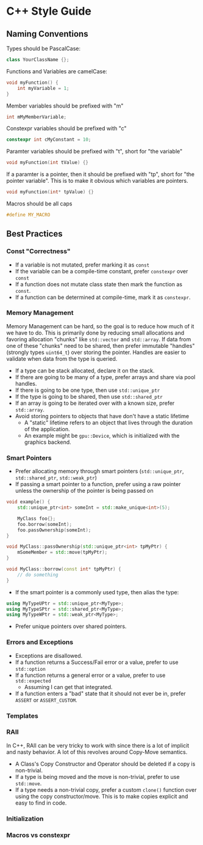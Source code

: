 # C++ Style Guide

## Naming Conventions

Types should be PascalCase:
```c++
class YourClassName {};
```

Functions and Variables are camelCase:
```c++
void myFunction() {
    int myVariable = 1;
}
```

Member variables should be prefixed with "m"
```c++
int mMyMemberVariable;  
```

Constexpr variables should be prefixed with "c"
```c++
constexpr int cMyConstant = 10;
```

Paramter variables should be prefixed with "t", short for "the variable"
```c++
void myFunction(int tValue) {}
```

If a paramter is a pointer, then it should be prefixed with "tp", short for "the pointer variable". This is to make it obvious which variables are pointers.
```c++
void myFunction(int* tpValue) {}
```

Macros should be all caps
```c++
#define MY_MACRO
```

## Best Practices

### Const "Correctness"
- If a variable is not mutated, prefer marking it as `const`
- If the variable can be a compile-time constant, prefer `constexpr` over `const`
- If a function does not mutate class state then mark the function as `const`.
- If a function can be determined at compile-time, mark it as `constexpr`.

### Memory Management
Memory Management can be hard, so the goal is to reduce how much of it we have to do. This is primarily done by reducing small allocations and favoring allocation "chunks" like `std::vector` and `std::array`. If data from one of these "chunks" need to be shared, then prefer immutable "handles" (strongly types `uint64_t`) over storing the pointer. Handles are easier to validate when data from the type is queried.

- If a type can be stack allocated, declare it on the stack.
- If there are going to be many of a type, prefer arrays and share via pool handles.
- If there is going to be one type, then use `std::unique_ptr`
- If the type is going to be shared, then use `std::shared_ptr`
- If an array is going to be iterated over with a known size, prefer `std::array`.
- Avoid storing pointers to objects that have don't have a static lifetime
    - A "static" lifetime refers to an object that lives through the duration of the application.
    - An example might be `gpu::Device`, which is initialized with the graphics backend.

### Smart Pointers
- Prefer allocating memory through smart pointers (`std::unique_ptr`, `std::shared_ptr`, `std::weak_ptr`)
- If passing a smart pointer to a function, prefer using a raw pointer unless the ownership of the pointer is being passed on
```c++
void example() {
    std::unique_ptr<int> someInt = std::make_unique<int>(5);

    MyClass foo{};
    foo.borrow(someInt);
    foo.passOwnership(someInt);
}

void MyClass::passOwnership(std::unique_ptr<int> tpMyPtr) {
    mSomeMember = std::move(tpMyPtr);
}

void MyClass::borrow(const int* tpMyPtr) {
    // do something
}
```
- If the smart pointer is a commonly used type, then alias the type:
```c++
using MyTypeUPtr = std::unique_ptr<MyType>;
using MyTypeSPtr = std::shared_ptr<MyType>;
using MyTypeWPtr = std::weak_ptr<MyType>;
```
- Prefer unique pointers over shared pointers.

### Errors and Exceptions
- Exceptions are disallowed.
- If a function returns a Success/Fail error or a value, prefer to use `std::option`
- If a function returns a general error or a value, prefer to use `std::expected`
    - Assuming I can get that integrated.
- If a function enters a "bad" state that it should not ever be in, prefer `ASSERT` or `ASSERT_CUSTOM`.

### Templates


### RAII
In C++, RAII can be very tricky to work with since there is a lot of implicit and nasty behavior. A lot of this revolves around Copy-Move semantics.

- A Class's Copy Constructor and Operator should be deleted if a copy is non-trivial.
- If a type is being moved and the move is non-trivial, prefer to use `std::move`.
- If a type needs a non-trivial copy, prefer a custom `clone()` function over using the copy constructor/move. This is to make copies explicit and easy to find in code.

### Initialization


### Macros vs constexpr


